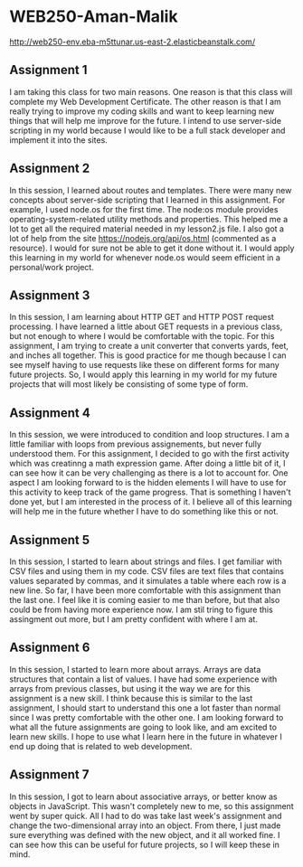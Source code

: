 # WEB250-Aman-Malik

http://web250-env.eba-m5ttunar.us-east-2.elasticbeanstalk.com/

## Assignment 1

I am taking this class for two main reasons. One reason is that this class will complete my Web Development Certificate. The other reason is that I am really trying to improve my coding skills and want to keep learning new things that will help me improve for the future. I intend to use server-side scripting in my world because I would like to be a full stack developer and implement it into the sites. 

## Assignment 2

In this session, I learned about routes and templates. There were many new concepts about server-side scripting that I learned in this assignment. For example, I used node.os for the first time. The node:os module provides operating-system-related utility methods and properties. This helped me a lot to get all the required material needed in my lesson2.js file. I also got a lot of help from the site https://nodejs.org/api/os.html (commented as a resource). I would for sure not be able to get it done without it. I would apply this learning in my world for whenever node.os would seem efficient in a personal/work project. 

## Assignment 3

In this session, I am learning about HTTP GET and HTTP POST request processing. I have learned a little about GET requests in a previous class, but not enough to where I would be comfortable with the topic. For this assignment, I am trying to create a unit converter that converts yards, feet, and inches all together. This is good practice for me though because I can see myself having to use requests like these on different forms for many future projects. So, I would apply this learning in my world for my future projects that will most likely be consisting of some type of form. 

## Assignment 4

In this session, we were introduced to condition and loop structures. I am a little familiar with loops from previous assignements, but never fully understood them. For this assignment, I decided to go with the first activity which was creatinng a math expression game. After doing a little bit of it, I can see how it can be very challenging as there is a lot to account for. One aspect I am looking forward to is the hidden elements I will have to use for this activity to keep track of the game progress. That is something I haven't done yet, but I am interested in the process of it. I believe all of this learning will help me in the future whether I have to do something like this or not. 

## Assignment 5

In this session, I started to learn about strings and files. I get familiar with CSV files and using them in my code. CSV files are text files that contains values separated by commas, and it simulates a table where each row is a new line. So far, I have been more comfortable with this assignment than the last one. I feel like it is coming easier to me than before, but that also could be from having more experience now. I am stil tring to figure this assingment out more, but I am pretty confident with where I am at. 

## Assignment 6

In this session, I started to learn more about arrays. Arrays are data structures that contain a list of values. I have had some experience with arrays from previous classes, but using it the way we are for this assignment is a new skill. I think because this is similar to the last assignment, I should start to understand this one a lot faster than normal since I was pretty comfortable with the other one. I am looking forward to what all the future assignments are going to look like, and am excited to learn new skills. I hope to use what I learn here in the future in whatever I end up doing that is related to web development.

## Assignment 7

In this session, I got to learn about associative arrays, or better know as objects in JavaScript. This wasn't completely new to me, so this assignment went by super quick. All I had to do was take last week's assignment and change the two-dimensional array into an object. From there, I just made sure everything was defined with the new object, and it all worked fine. I can see how this can be useful for future projects, so I will keep these in mind. 

